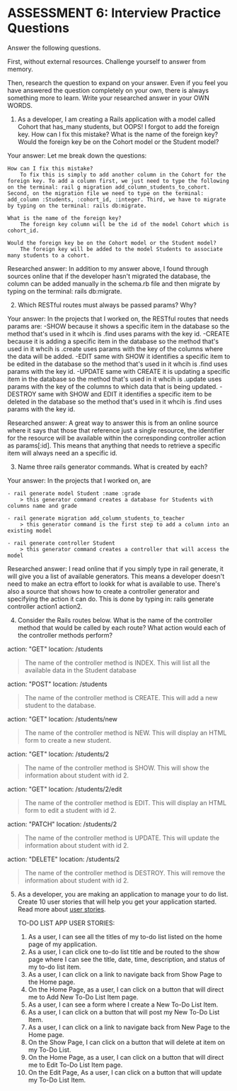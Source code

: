 # ASSESSMENT 6: Interview Practice Questions

Answer the following questions.

First, without external resources. Challenge yourself to answer from memory.

Then, research the question to expand on your answer. Even if you feel you have answered the question completely on your own, there is always something more to learn. Write your researched answer in your OWN WORDS.

1. As a developer, I am creating a Rails application with a model called Cohort that has_many students, but OOPS! I forgot to add the foreign key. How can I fix this mistake? What is the name of the foreign key? Would the foreign key be on the Cohort model or the Student model?

Your answer: 
    Let me break down the questions:

    How can I fix this mistake? 
        To fix this is simply to add another column in the Cohort for the foreign key. To add a column first, we just need to type the following on the terminal: rail g migration add_column_students_to_cohort. Second, on the migration file we need to type on the terminal: add_column :Students, :cohort_id, :integer. Third, we have to migrate by typing on the terminal: rails db:migrate.

    What is the name of the foreign key? 
        The foreign key column will be the id of the model Cohort which is cohort_id.

    Would the foreign key be on the Cohort model or the Student model? 
        The foreign key will be added to the model Students to associate many students to a cohort.

Researched answer: 
    In addition to my answer above, I found through sources online that if the developer hasn't migrated the database, the column can be added manually in the schema.rb file and then migrate by typing on the terminal: rails db:migrate.

2. Which RESTful routes must always be passed params? Why?

Your answer: 
    In the projects that I worked on, the RESTful routes that needs params are:
        -SHOW because it shows a specific item in the database so the method that's used in it whcih is .find uses params with the key id.
        -CREATE because it is adding a specific item in the database so the method that's used in it whcih is .create uses params with the key of the columns where the data will be added.
        -EDIT same with SHOW it identifies a specific item to be edited in the database so the method that's used in it whcih is .find uses params with the key id.
        -UPDATE same with CREATE it is updating a specific item in the database so the method that's used in it whcih is .update uses params with the key of the columns to which data that is being updated.
        -DESTROY same with SHOW and EDIT it identifies a specific item to be deleted in the database so the method that's used in it whcih is .find uses params with the key id.

Researched answer: 
    A great way to answer this is from an online source where it says that those that reference just a single resource, the identifier for the resource will be available within the corresponding controller action as params[:id]. This means that anything that needs to retrieve a specific item will always need an a specific id.

3. Name three rails generator commands. What is created by each?

Your answer: 
    In the projects that I worked on, are

    - rail generate model Student :name :grade
        > this generator command creates a database for Students with columns name and grade

    - rail generate migration add_column_students_to_teacher
        > this generator command is the first step to add a column into an existing model

    - rail generate controller Student
        > this generator command creates a controller that will access the model

Researched answer: 
    I read online that if you simply type in rail generate, it will give you a list of available generators. This means a developer doesn't need to make an ectra effort to lookk for what is available to use. There's also a source that shows how to create a controller generator and specifying the action it can do. This is done by typing in: rails generate controller action1 action2.

4. Consider the Rails routes below. What is the name of the controller method that would be called by each route? What action would each of the controller methods perform?

action: "GET" location: /students
> The name of the controller method is INDEX. This will list all the available data in the Student database

action: "POST" location: /students
> The name of the controller method is CREATE. This will add a new student to the database.

action: "GET" location: /students/new
> The name of the controller method is NEW. This will display an HTML form to create a new student. 

action: "GET" location: /students/2
> The name of the controller method is SHOW. This will show the information about student with id 2.

action: "GET" location: /students/2/edit
> The name of the controller method is EDIT. This will display an HTML form to edit a student with id 2.

action: "PATCH" location: /students/2
> The name of the controller method is UPDATE. This will update the information about student with id 2.

action: "DELETE" location: /students/2
> The name of the controller method is DESTROY. This will remove the information about student with id 2.

5. As a developer, you are making an application to manage your to do list. Create 10 user stories that will help you get your application started. Read more about [user stories](https://www.atlassian.com/agile/project-management/user-stories).

    TO-DO LIST APP USER STORIES:
    1. As a user, I can see all the titles of my to-do list listed on the home page of my application.
    2. As a user, I can click one to-do list title and be routed to the show page where I can see the title, date, time, description, and status of my to-do list item.
    3. As a user, I can click on a link to navigate back from Show Page to the Home page.
    4. On the Home Page, as a user, I can click on a button that will direct me to Add New To-Do List Item page.
    5. As a user, I can see a form where I create a New To-Do List Item.
    6. As a user, I can click on a button that will post my New To-Do List Item.
    7. As a user, I can click on a link to navigate back from New Page to the Home page.
    8. On the Show Page, I can click on a button that will delete at item on my To-Do List.
    9. On the Home Page, as a user, I can click on a button that will direct me to Edit To-Do List Item page.
    10. On the Edit Page, As a user, I can click on a button that will update my To-Do List Item.